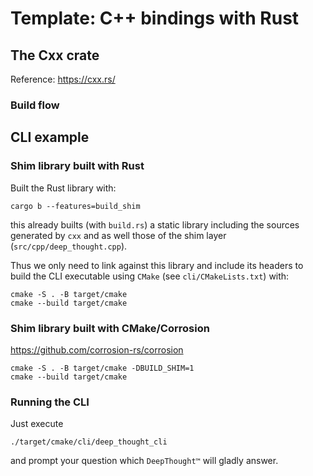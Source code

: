# Template: C++ bindings with Rust

## The Cxx crate
Reference: https://cxx.rs/

### Build flow

## CLI example

### Shim library built with Rust 
Built the Rust library with:
```
cargo b --features=build_shim
```
this already builts (with `build.rs`) a static library including the sources generated by `cxx`  and as well those of the shim layer (`src/cpp/deep_thought.cpp`).

Thus we only need to link against this library and include its headers to build the CLI executable using `CMake` (see `cli/CMakeLists.txt`) with:
```
cmake -S . -B target/cmake
cmake --build target/cmake
```

### Shim library built with CMake/Corrosion 
https://github.com/corrosion-rs/corrosion

```
cmake -S . -B target/cmake -DBUILD_SHIM=1
cmake --build target/cmake
```

### Running the CLI
Just execute
```
./target/cmake/cli/deep_thought_cli
```
and prompt your question which `DeepThought™` will gladly answer.
